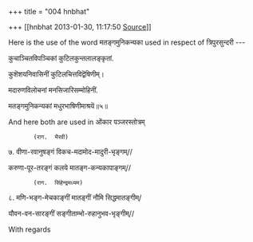+++
title = "004 hnbhat"

+++
[[hnbhat	2013-01-30, 11:17:50 [Source](https://groups.google.com/g/samskrita/c/UCWLtbWMCTo)]]



Here is the use of the word मतङ्गमुनिकन्यका used in respect of त्रिपुरसुन्दरी ---

  

कुचाञ्चितविपञ्चिकां कुटिलकुन्तलालङ्कृतां.

कुशॆशयनिवासिनीं कुटिलचित्तविद्वॆषिणीम्।

मदारुणविलोचनां मनसिजारिसम्मोहिनीं.

मतङ्गमुनिकन्यकां मधुरभाषिणीमाश्रयॆ॥५॥  

  

And here both are used in ओंकार पञ्जरस्तोत्रम्

  

           (राग.  भैरवी)

७.  वीणा-रवानुषङ्गं विकच-मदामोद-मादुरी-भृङ्गम्//

करुणा-पूर-तरङ्गं कलये मातङ्ग-कन्यकापाङ्गम्//

           (राग.  सिंहेन्द्रमध्यम)

८.  मणि-भङ्ग-मेचकाङ्गीं मातङ्गीं नौमि सिद्धमातङ्गीम्/

यौवन-वन-सारङ्गीं सङ्गीताम्भो-रुहानुभव-भृङ्गीम्//

  

With regards

